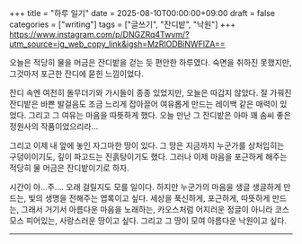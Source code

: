 +++
title = "하루 일기"
date = 2025-08-10T00:00:00+09:00
draft = false
categories = ["writing"]
tags = ["글쓰기", "잔디밭", "낙원"]
+++
https://www.instagram.com/p/DNGZRq4Twvm/?utm_source=ig_web_copy_link&igsh=MzRlODBiNWFlZA==

오늘은 적당히 물을 머금은 잔디밭을 걷는 듯 편안한 하루였다.
숙면을 취하진 못했지만, 그것마저 포근한 잔디에 묻힌 느낌이었다.

잔디 속엔 여전히 돌무더기와 가시들이 종종 있었지만, 오늘은 따갑지 않았다.
잘 가꿔진 잔디밭은 바쁜 발걸음도 조금 느리게 잡아끌어 여유롭게 만드는 레이백 같은 매력이 있었다.
그리고 그 여유는 마음을 따뜻하게 했다.
오늘 만난 그 잔디밭은 아마 꽤 솜씨 좋은 정원사의 작품이었으리라...

그리고 이제 내 앞에 놓인 자그마한 땅이 있다.
그 땅은 지금까지 누군가를 상처입히는 구덩이이기도, 깊이 파고드는 진흙탕이기도 했다.
그러나 이제 마음을 포근하게 해주는 적당히 물 머금은 잔디밭이기로 하자.

시간이 아...주.... 오래 걸릴지도 모를 일이다.
하지만 누군가의 마음을 생글 생글하게 만드는, 빛의 생명을 전해주는 엽록이고 싶다.
세상을 푹신하게, 포근하게, 따뜻하게 만드는, 그래서 거기서 아름다운 마음을 노래하는, 카오스처럼 어지러운 정글이 아니라 코스모스 피어있는, 사랑스러운 땅이고 싶다.
그리고 그 땅이 모여 아름다운 낙원이고 싶다.


---
